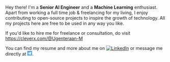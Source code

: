 Hey there! I'm a **Senior AI Engineer** and a **Machine Learning** enthusiast. Apart from working a full time job & freelancing for my living, I enjoy contributing to open-source projects to inspire the growth of technology. All my projects here are free to be used in any way you like. 

If you'd like to hire me for freelance or consultation, do visit https://cleverx.com/@Ugenteraan-M


You can find my resume and more about me on [![LinkedIn][1.1]][1] or message me directly at [![Telegram](https://github.com/Ugenteraan/ugenteraan/blob/master/pic/telegram-ico.png)](https://t.me/Ugenteraan).


[1.1]: https://raw.githubusercontent.com/MartinHeinz/MartinHeinz/master/linkedin-3-16.png 


[1]: https://www.linkedin.com/in/ugenteraan-manogaran-68738b137/
